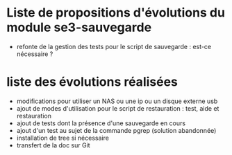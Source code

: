 # Liste de propositions d'évolutions du module se3-sauvegarde

* refonte de la gestion des tests pour le script de sauvegarde : est-ce nécessaire ?



# liste des évolutions réalisées

* modifications pour utiliser un NAS ou une ip ou un disque externe usb
* ajout de modes d'utilisation pour le script de restauration : test, aide et restauration
* ajout de tests dont la présence d'une sauvegarde en cours
* ajout d'un test au sujet de la commande pgrep (solution abandonnée)
* installation de tree si nécessaire
* transfert de la doc sur Git

